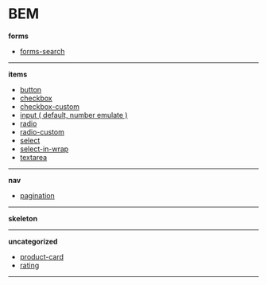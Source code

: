 BEM
===
__forms__
* [forms-search](https://github.com/bikkuri/BEM/tree/master/forms/forms-search)

- - -

__items__
* [button](https://github.com/bikkuri/BEM/tree/master/items/button)
* [checkbox](https://github.com/bikkuri/BEM/tree/master/items/checkbox)
* [checkbox-custom](https://github.com/bikkuri/BEM/tree/master/items/checkbox-custom)
* [input ( default, number emulate )](https://github.com/bikkuri/BEM/tree/master/items/input)
* [radio](https://github.com/bikkuri/BEM/tree/master/items/radio)
* [radio-custom](https://github.com/bikkuri/BEM/tree/master/items/radio-custom)
* [select](https://github.com/bikkuri/BEM/tree/master/items/select)
* [select-in-wrap](https://github.com/bikkuri/BEM/tree/master/items/select-in-wrap)
* [textarea](https://github.com/bikkuri/BEM/tree/master/items/textarea)

- - -

__nav__
* [pagination](https://github.com/bikkuri/BEM/tree/master/items/pagination)

- - -

__skeleton__
- - -

__uncategorized__
* [product-card](https://github.com/bikkuri/BEM/tree/master/items/product-card)
* [rating](https://github.com/bikkuri/BEM/tree/master/items/rating)

- - -
